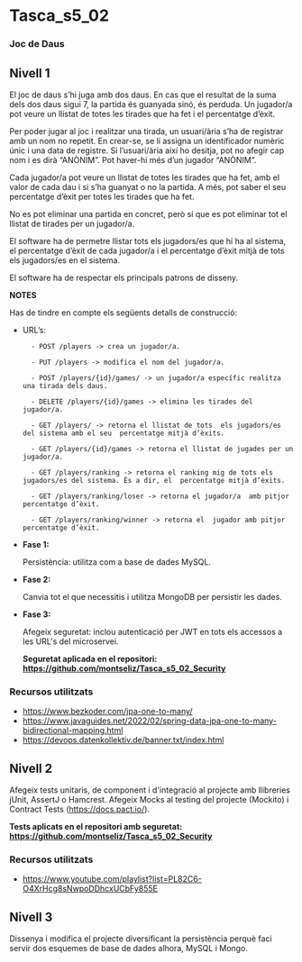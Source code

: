 # Tasca_s5_02
### Joc de Daus

## Nivell 1

El joc de daus s’hi juga amb dos daus. En cas que el resultat de la suma dels dos daus sigui 7, la partida és guanyada sinó, és perduda. Un jugador/a pot  veure un llistat de totes les tirades que ha fet i el percentatge d’èxit.   

Per poder jugar al joc i realitzar una tirada, un usuari/ària  s’ha de registrar amb un nom no repetit. En crear-se, se li assigna un identificador numèric únic i una data de registre. Si l’usuari/ària així ho desitja, pot no afegir cap nom i es  dirà “ANÒNIM”. Pot haver-hi més d’un jugador “ANÒNIM”.  

Cada jugador/a pot veure un llistat de totes les  tirades que ha fet, amb el valor de cada dau i si s’ha  guanyat o no la partida. A més, pot saber el seu percentatge d’èxit per totes les tirades  que ha fet.    

No es pot eliminar una partida en concret, però sí que es pot eliminar tot el llistat de tirades per un jugador/a.  

El software ha de permetre llistar tots els jugadors/es que hi ha al sistema, el percentatge d’èxit de cada jugador/a i el  percentatge d’èxit mitjà de tots els jugadors/es en el sistema.   

El software ha de respectar els principals patrons de  disseny.  

**NOTES**

Has de tindre en compte els  següents detalls de  construcció: 

- URL’s: 

        - POST /players -> crea un jugador/a. 

        - PUT /players -> modifica el nom del jugador/a.

        - POST /players/{id}/games/ -> un jugador/a específic realitza una tirada dels daus.  

        - DELETE /players/{id}/games -> elimina les tirades del jugador/a.

        - GET /players/ -> retorna el llistat de tots  els jugadors/es del sistema amb el seu  percentatge mitjà d’èxits.

        - GET /players/{id}/games -> retorna el llistat de jugades per un jugador/a.  

        - GET /players/ranking -> retorna el ranking mig de tots els jugadors/es del sistema. És a dir, el  percentatge mitjà d’èxits. 

        - GET /players/ranking/loser -> retorna el jugador/a  amb pitjor percentatge d’èxit.  

        - GET /players/ranking/winner -> retorna el  jugador amb pitjor percentatge d’èxit. 


- **Fase 1:**

    Persistència: utilitza com a base de dades MySQL. 

- **Fase 2:**

    Canvia tot el que necessitis i utilitza MongoDB per persistir les dades.

- **Fase 3:**

    Afegeix seguretat: inclou autenticació per JWT en  tots els accessos a les URL's del microservei. 
        
    **Seguretat aplicada en el repositori: https://github.com/montseliz/Tasca_s5_02_Security**

### Recursos utilitzats

- https://www.bezkoder.com/jpa-one-to-many/ 
- https://www.javaguides.net/2022/02/spring-data-jpa-one-to-many-bidirectional-mapping.html
- https://devops.datenkollektiv.de/banner.txt/index.html


## Nivell 2

Afegeix tests unitaris, de component i d'integració al projecte amb llibreries jUnit, AssertJ o Hamcrest.
Afegeix Mocks al testing del projecte (Mockito) i Contract Tests (https://docs.pact.io/).

 **Tests aplicats en el repositori amb seguretat: https://github.com/montseliz/Tasca_s5_02_Security**

### Recursos utilitzats

- https://www.youtube.com/playlist?list=PL82C6-O4XrHcg8sNwpoDDhcxUCbFy855E 


## Nivell 3

Dissenya i modifica el projecte diversificant la persistència perquè faci servir dos esquemes de base de dades alhora, MySQL i Mongo.



